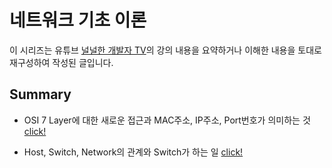 # 네트워크 기초 이론

이 시리즈는 유튜브 [널널한 개발자 TV](https://www.youtube.com/watch?v=k1gyh9BlOT8&list=PLXvgR_grOs1BFH-TuqFsfHqbh-gpMbFoy)의 강의 내용을 요약하거나 이해한 내용을 토대로 재구성하여 작성된 글입니다.

## Summary

- OSI 7 Layer에 대한 새로운 접근과 MAC주소, IP주소, Port번호가 의미하는 것 [click!](https://github.com/Ohjiwoo-lab/TIL/blob/main/Network/Series/01_Network_Overview.md)

- Host, Switch, Network의 관계와 Switch가 하는 일 [click!](https://github.com/Ohjiwoo-lab/TIL/blob/main/Network/Series/02_What_is_Switch.md)
